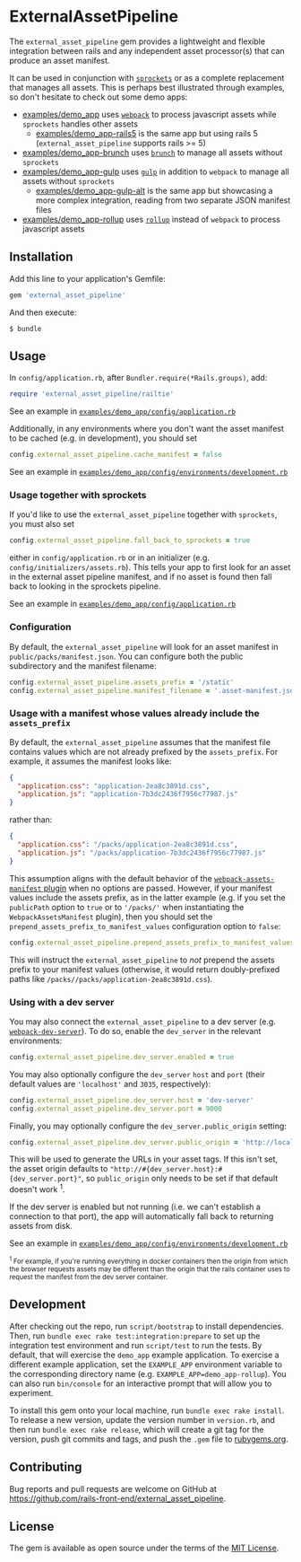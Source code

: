 # ExternalAssetPipeline

The `external_asset_pipeline` gem provides a lightweight and flexible
integration between rails and any independent asset processor(s) that can
produce an asset manifest.

It can be used in conjunction with [`sprockets`] or as a complete replacement
that manages all assets. This is perhaps best illustrated through examples, so
don't hesitate to check out some demo apps:
- [examples/demo_app](./examples/demo_app) uses [`webpack`] to process
javascript assets while `sprockets` handles other assets
  - [examples/demo_app-rails5](./examples/demo_app-rails5) is the same app but
    using rails 5 (`external_asset_pipeline` supports rails >= 5)
- [examples/demo_app-brunch](./examples/demo_app-brunch) uses [`brunch`] to
manage all assets without `sprockets`
- [examples/demo_app-gulp](./examples/demo_app-gulp) uses [`gulp`] in addition
to `webpack` to manage all assets without `sprockets`
  - [examples/demo_app-gulp-alt](./examples/demo_app-gulp-alt) is the same app
  but showcasing a more complex integration, reading from two separate JSON
  manifest files
- [examples/demo_app-rollup](./examples/demo_app-rollup) uses [`rollup`] instead
of `webpack` to process javascript assets

[`brunch`]: https://brunch.io
[`gulp`]: https://gulpjs.com
[`rollup`]: https://rollupjs.org
[`sprockets`]: https://github.com/rails/sprockets
[`webpack`]: https://webpack.js.org

## Installation

Add this line to your application's Gemfile:

```ruby
gem 'external_asset_pipeline'
```

And then execute:

    $ bundle

## Usage

In `config/application.rb`, after `Bundler.require(*Rails.groups)`, add:

```ruby
require 'external_asset_pipeline/railtie'
```

See an example in
[`examples/demo_app/config/application.rb`](./examples/demo_app/config/application.rb)

Additionally, in any environments where you don't want the asset manifest to be
cached (e.g. in development), you should set

```ruby
config.external_asset_pipeline.cache_manifest = false
```

See an example in
[`examples/demo_app/config/environments/development.rb`](./examples/demo_app/config/environments/development.rb)

### Usage together with sprockets

If you'd like to use the `external_asset_pipeline` together with `sprockets`,
you must also set

```ruby
config.external_asset_pipeline.fall_back_to_sprockets = true
````

either in `config/application.rb` or in an initializer (e.g.
`config/initializers/assets.rb`). This tells your app to first look for an asset
in the external asset pipeline manifest, and if no asset is found then fall back
to looking in the sprockets pipeline.

See an example in
[`examples/demo_app/config/application.rb`](./examples/demo_app/config/application.rb)

### Configuration

By default, the `external_asset_pipeline` will look for an asset manifest in
`public/packs/manifest.json`. You can configure both the public subdirectory and
the manifest filename:

```ruby
config.external_asset_pipeline.assets_prefix = '/static'
config.external_asset_pipeline.manifest_filename = '.asset-manifest.json'
```

### Usage with a manifest whose values already include the `assets_prefix`

By default, the `external_asset_pipeline` assumes that the manifest file
contains values which are not already prefixed by the `assets_prefix`. For
example, it assumes the manifest looks like:

```json
{
  "application.css": "application-2ea8c3891d.css",
  "application.js": "application-7b3dc2436f7956c77987.js"
}
```

rather than:

```json
{
  "application.css": "/packs/application-2ea8c3891d.css",
  "application.js": "/packs/application-7b3dc2436f7956c77987.js"
}
```

This assumption aligns with the default behavior of the
[`webpack-assets-manifest` plugin] when no options are passed. However, if your
manifest values include the assets prefix, as in the latter example (e.g. if you
set the `publicPath` option to `true` or to `'/packs/'` when instantiating the
`WebpackAssetsManifest` plugin), then you should set the
`prepend_assets_prefix_to_manifest_values` configuration option to `false`:

```ruby
config.external_asset_pipeline.prepend_assets_prefix_to_manifest_values = false
```

This will instruct the `external_asset_pipeline` to _not_ prepend the assets
prefix to your manifest values (otherwise, it would return doubly-prefixed paths
like `/packs//packs/application-2ea8c3891d.css`).

[`webpack-assets-manifest` plugin]: https://github.com/webdeveric/webpack-assets-manifest/blob/v3.1.1/readme.md#publicpath

### Using with a dev server

You may also connect the `external_asset_pipeline` to a dev server (e.g.
[`webpack-dev-server`]). To do so, enable the `dev_server` in the relevant
environments:

```ruby
config.external_asset_pipeline.dev_server.enabled = true
```

You may also optionally configure the `dev_server` `host` and `port` (their
default values are `'localhost'` and `3035`, respectively):

```ruby
config.external_asset_pipeline.dev_server.host = 'dev-server'
config.external_asset_pipeline.dev_server.port = 9000
```

Finally, you may optionally configure the `dev_server.public_origin` setting:

```ruby
config.external_asset_pipeline.dev_server.public_origin = 'http://localhost:9000'
```

This will be used to generate the URLs in your asset tags. If this isn't set,
the asset origin defaults to `"http://#{dev_server.host}:#{dev_server.port}"`,
so `public_origin` only needs to be set if that default doesn't work <sup>1</sup>.

If the dev server is enabled but not running (i.e. we can't establish a
connection to that port), the app will automatically fall back to returning
assets from disk.

See an example in
[`examples/demo_app/config/environments/development.rb`](./examples/demo_app/config/environments/development.rb)

<sup><sup>1</sup> For example, if you're running everything in docker containers
then the origin from which the browser requests assets may be different than the
origin that the rails container uses to request the manifest from the dev server
container.</sup>

[`webpack-dev-server`]: https://github.com/webpack/webpack-dev-server

## Development

After checking out the repo, run `script/bootstrap` to install dependencies.
Then, run `bundle exec rake test:integration:prepare` to set up the integration
test environment and run `script/test` to run the tests. By default, that will
exercise the `demo_app` example application. To exercise a different example
application, set the `EXAMPLE_APP` environment variable to the corresponding
directory name (e.g. `EXAMPLE_APP=demo_app-rollup`). You can also run
`bin/console` for an interactive prompt that will allow you to experiment.

To install this gem onto your local machine, run `bundle exec rake install`. To
release a new version, update the version number in `version.rb`, and then run
`bundle exec rake release`, which will create a git tag for the version, push
git commits and tags, and push the `.gem` file to [rubygems.org].

[rubygems.org]: https://rubygems.org

## Contributing

Bug reports and pull requests are welcome on GitHub at
https://github.com/rails-front-end/external_asset_pipeline.

## License

The gem is available as open source under the terms of the [MIT License].

[MIT License]: https://opensource.org/licenses/MIT
